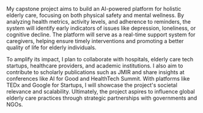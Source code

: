 My capstone project aims to build an AI-powered platform for holistic elderly care, focusing on both physical safety and mental wellness. By analyzing health metrics, activity levels, and adherence to reminders, the system will identify early indicators of issues like depression, loneliness, or cognitive decline. The platform will serve as a real-time support system for caregivers, helping ensure timely interventions and promoting a better quality of life for elderly individuals.

To amplify its impact, I plan to collaborate with hospitals, elderly care tech startups, healthcare providers, and academic institutions. I also aim to contribute to scholarly publications such as JMIR and share insights at conferences like AI for Good and HealthTech Summit. With platforms like TEDx and Google for Startups, I will showcase the project's societal relevance and scalability. Ultimately, the project aspires to influence global elderly care practices through strategic partnerships with governments and NGOs.
